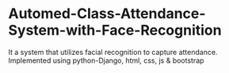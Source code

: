 # Automed-Class-Attendance-System-with-Face-Recognition
It a  system that utilizes facial recognition to capture attendance. Implemented using python-Django, html, css, js & bootstrap
